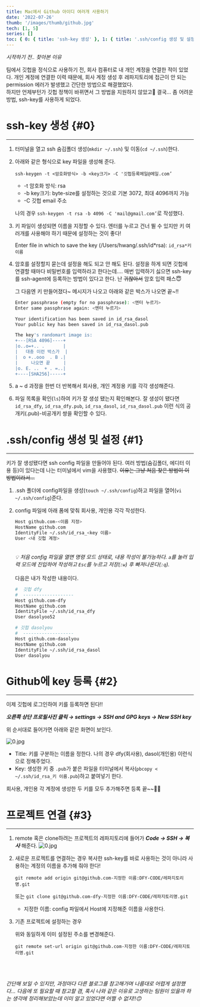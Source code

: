```yaml
---
title: Mac에서 Github 아이디 여러개 사용하기
date: '2022-07-26'
thumb: '/images/thumb/github.jpg'
tech: [1, 5]
series: []
toc: { 0: { title: 'ssh-key 생성' }, 1: { title: '.ssh/config 생성 및 설정' }, 2: { title: 'Github에 key 등록' }, 3: { title: '프로젝트 연결' } }
---
```


_시작하기 전.. 찾아본 이유_

팀에서 깃헙을 정식으로 사용하기 전, 회사 컴퓨터로 내 개인 계정을 연결한 적이 있었다. 개인 계정에 연결한 이력 때문에, 회사 계정 생성 후 레파지토리에 접근이 안 되는 permission 에러가 발생했고 간단한 방법으로 해결했었다.  
하지만 언제부턴가 깃헙 정책이 바뀌면서 그 방법을 지원하지 않았고🥲 결국... 좀 어려운 방법, ssh-key를 사용하게 되었다.

# ssh-key 생성 {#0}

---

1. 터미널을 열고 ssh 숨김폴더 생성(`mkdir ~/.ssh`) 및 이동(`cd ~/.ssh`)한다.
2. 아래와 같은 형식으로 key 파일을 생성해 준다.

   `ssh-keygen -t <암호화방식> -b <key크기> -C '깃헙등록메일@메일.com’`

   - -t 암호화 방식: rsa
   - -b key크기: byte-size를 설정하는 것으로 기본 3072, 최대 4096까지 가능
   - -C 깃헙 email 주소

   나의 경우 `ssh-keygen -t rsa -b 4096 -C 'mail@gmail.com’`로 작성했다.

3. 키 파일이 생성되면 이름을 지정할 수 있다. 엔터를 누르고 건너 뛸 수 있지만 키 여러개를 사용해야 하기 때문에 설정하는 것이 좋다!

   Enter file in which to save the key (/Users/hwang/.ssh/id*rsa): `id_rsa*키 이름`

4. 암호를 설정할지 묻는데 설정을 해도 되고 안 해도 된다. 설정을 하게 되면 깃헙에 연결할 때마다 비밀번호를 입력하라고 한다는데.... 매번 입력하기 싫으면 ssh-key를 ssh-agent에 등록하는 방법이 있다고 한다. 난 ~~귀찮아서~~ 암호 입력 패스😇

   그 다음엔 키 만들어졌다~ 메시지가 나오고 아래와 같은 박스가 나오면 끝~!!

   ```bash
   Enter passphrase (empty for no passphrase): <엔터 누르기>
   Enter same passphrase again: <엔터 누르기>

   Your identification has been saved in id_rsa_dasol
   Your public key has been saved in id_rsa_dasol.pub

   The key's randomart image is:
   +---[RSA 4096]----+
   |o..o=+.. .       |
   |   대충 이런 박스가  |
   |  o +..ooo  . B .|
   |     나오면 끝     |
   |o. E. ..  + . =..|
   +----[SHA256]-----+
   ```

5. a ~ d 과정을 한번 더 반복해서 회사용, 개인 계정용 키를 각각 생성해준다.
6. 파일 목록을 확인(`ls`)하여 키가 잘 생성 됐는지 확인해본다. 잘 생성이 됐다면 `id_rsa_dfy`, `id_rsa_dfy.pub`, `id_rsa_dasol`, `id_rsa_dasol.pub` 이런 식의 공개키(.pub)-비공개키 쌍을 확인할 수 있다.

# .ssh/config 생성 및 설정 {#1}

---

키가 잘 생성됐다면 ssh config 파일을 만들어야 된다. 여러 방법(숨김폴더, 에디터 이용 등)이 있다는데 나는 터미널에서 vim을 사용했다. ~~이유는 그냥 처음 찾은 방법이 이 방법이라서...~~

1. .ssh 폴더에 config파일을 생성(`touch ~/.ssh/config`)하고 파일을 열어(`vi ~/.ssh/config`)준다.
2. config 파일에 아래 폼에 맞춰 회사용, 개인용 각각 작성한다.

   ```bash
   Host github.com-<이름 지정>
   HostName github.com
   IdentityFile ~/.ssh/id_rsa_<key 이름>
   User <내 깃헙 계정>
   ```

   \
   _💡 처음 config 파일을 열면 명령 모드 상태로, 내용 작성이 불가능하다.
   `a`를 눌러 입력 모드에 진입하여 작성하고 `Esc`를 누르고 저장(`:w`) 후 빠져나온다(`:q`)._
   \
   \
   다음은 내가 작성한 내용이다.

   ```bash
   #  깃헙 dfy
   #  -------------------
   Host github.com-dfy
   HostName github.com
   IdentityFile ~/.ssh/id_rsa_dfy
   User dasolyoo52

   # 깃헙 dasolyou
   #  -------------------
   Host github.com-dasolyou
   HostName github.com
   IdentityFile ~/.ssh/id_rsa_dasol
   User dasolyou
   ```

# Github에 key 등록 {#2}

---

이제 깃헙에 로그인하여 키를 등록하면 된다!!

**_오른쪽 상단 프로필사진 클릭 → settings → SSH and GPG keys → New SSH key_**

위 순서대로 들어가면 아래와 같은 화면이 보인다.

![0.jpg](/images/blog/220700/0.jpg)

- Title: 키를 구분하는 이름을 정한다. 나의 경우 dfy(회사용), dasol(개인용) 이런식으로 정해주었다.
- Key: 생성한 키 중 `.pub`가 붙은 파일을 터미널에서 복사(`pbcopy < ~/.ssh/id_rsa_키 이름.pub`)하고 붙여넣기 한다.

회사용, 개인용 각 계정에 생성한 두 키를 모두 추가해주면 등록 끝~~🥳🎉

# 프로젝트 연결 {#3}

---

1. remote 혹은 clone하려는 프로젝트의 레파지토리에 들어가 **_Code → SSH → 복사_** 해준다.
   ![0.jpg](/images/blog/220700/1.jpg)

2. 새로운 프로젝트를 연결하는 경우
   복사한 ssh-key를 바로 사용하는 것이 아니라 사용하는 계정의 이름을 추가해 줘야 한다!

   `git remote add origin git@github.com-지정한 이름:DFY-CODE/레파지토리명.git`

   또는 `git clone git@github.com-dfy-지정한 이름:DFY-CODE/레파지토리명.git`

   - 지정한 이름: config 파일에서 Host에 지정해준 이름을 사용한다.

3. 기존 프로젝트에 설정하는 경우

   위와 동일하게 이미 설정된 주소를 변경해준다.

   `git remote set-url origin git@github.com-지정한 이름:DFY-CODE/레파지토리명.git`

\
\
\
_간단해 보일 수 있지만, 과정마다 다른 블로그를 참고해가며 나름대로 어렵게 설정했다... 다음에 또 필요할 때 참고할 겸, 혹시 나와 같은 이유로 고생하는 팀원이 있을까 하는 생각에 정리해보았는데 이미 알고 있었다면 어쩔 수 없지!!🙃_
